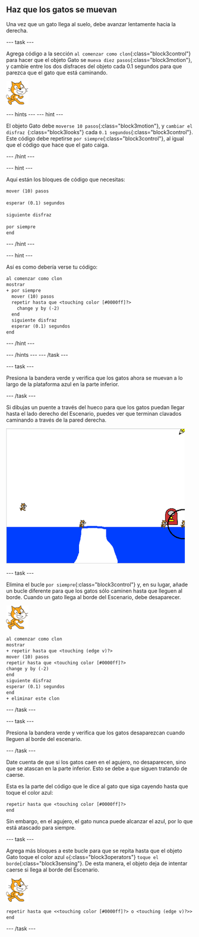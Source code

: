 ## Haz que los gatos se muevan

Una vez que un gato llega al suelo, debe avanzar lentamente hacia la derecha.

--- task ---

Agrega código a la sección `al comenzar como clon`{:class="block3control"} para hacer que el objeto Gato se `mueva diez pasos`{:class="block3motion"}, y cambie entre los dos disfraces del objeto cada 0.1 segundos para que parezca que el gato que está caminando.

![Objeto Gato](images/cat-sprite.png)

--- hints ---
 --- hint ---

El objeto Gato debe `moverse 10 pasos`{:class="block3motion"}, y `cambiar el disfraz `{:class="block3looks"} cada `0.1 segundos`{:class="block3control"}. Este código debe repetirse `por siempre`{:class="block3control"}, al igual que el código que hace que el gato caiga.

--- /hint ---

--- hint ---

Aquí están los bloques de código que necesitas:

```blocks3
mover (10) pasos

esperar (0.1) segundos

siguiente disfraz

por siempre
end
```

--- /hint ---

--- hint ---

Así es como debería verse tu código:

```blocks3
al comenzar como clon
mostrar
+ por siempre 
  mover (10) pasos
  repetir hasta que <touching color [#0000ff]?> 
    change y by (-2)
  end
  siguiente disfraz
  esperar (0.1) segundos
end
```

--- /hint ---

--- /hints --- --- /task ---

--- task ---

Presiona la bandera verde y verifica que los gatos ahora se muevan a lo largo de la plataforma azul en la parte inferior.

--- /task ---

Si dibujas un puente a través del hueco para que los gatos puedan llegar hasta el lado derecho del Escenario, puedes ver que terminan clavados caminando a través de la pared derecha.

![Gatos agitándose en el borde](images/flailing-at-edge.png)

--- task ---

Elimina el bucle `por siempre`{:class="block3control"} y, en su lugar, añade un bucle diferente para que los gatos sólo caminen hasta que lleguen al borde. Cuando un gato llega al borde del Escenario, debe desaparecer.

![Objeto Gato](images/cat-sprite.png)

```blocks3
al comenzar como clon
mostrar
+ repetir hasta que <touching (edge v)?> 
mover (10) pasos
repetir hasta que <touching color [#0000ff]?> 
change y by (-2)
end
siguiente disfraz
esperar (0.1) segundos
end
+ eliminar este clon
```

--- /task ---

--- task ---

Presiona la bandera verde y verifica que los gatos desaparezcan cuando lleguen al borde del escenario.

--- /task ---

Date cuenta de que si los gatos caen en el agujero, no desaparecen, sino que se atascan en la parte inferior. Esto se debe a que siguen tratando de caerse.

Esta es la parte del código que le dice al gato que siga cayendo hasta que toque el color azul:

```blocks3
repetir hasta que <touching color [#0000ff]?>
end
```

Sin embargo, en el agujero, el gato nunca puede alcanzar el azul, por lo que está atascado para siempre.

--- task ---

Agrega más bloques a este bucle para que se repita hasta que el objeto Gato toque el color azul `o`{:class="block3operators"} `toque el borde`{:class="block3sensing"}. De esta manera, el objeto deja de intentar caerse si llega al borde del Escenario.

![Objeto Gato](images/cat-sprite.png)

```blocks3
repetir hasta que <<touching color [#0000ff]?> o <touching (edge v)?>>
end
```

--- /task ---